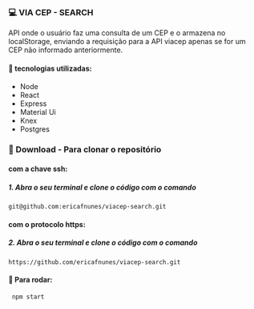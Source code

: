  ### :computer:  VIA CEP - SEARCH 

API onde o usuário faz uma consulta de um CEP e o armazena no localStorage, enviando a requisição para a API viacep 
apenas se for um CEP não informado anteriormente.



#### :rocket: tecnologias utilizadas:

* Node
* React
* Express
* Material Ui
* Knex
* Postgres




### :floppy_disk: Download - Para clonar o repositório
#### com a chave ssh:
##### 1. Abra o seu terminal e clone o código com o comando
    git@github.com:ericafnunes/viacep-search.git
    
#### com o protocolo https:
##### 2. Abra o seu terminal e clone o código com o comando
    https://github.com/ericafnunes/viacep-search.git    
 


  #### :wrench: Para rodar: 


     npm start 

 
